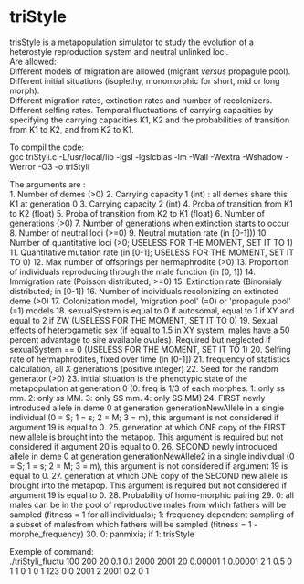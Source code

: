 # triStyle
trisStyle is a metapopulation simulator to study the evolution of a heterostyle reproduction system and neutral unlinked loci.  
Are allowed:  
	Different models of migration are allowed (migrant _*versus*_ propagule pool).  
	Different initial situations (isoplethy, monomorphic for short, mid or long morph).  
	Different migration rates, extinction rates and number of recolonizers.  
	Different selfing rates. 
	Temporal fluctuations of carrying capacities by specifying the carrying capacities K1, K2 and the probabilities of transition from K1 to K2, and from K2 to K1.  


To compil the code:  
gcc triStyli.c -L/usr/local/lib -lgsl -lgslcblas -lm -Wall -Wextra -Wshadow -Werror -O3 -o triStyli  
  
The arguments are :  
	1. Number of demes (>0)
	2. Carrying capacity 1 (int) : all demes share this K1 at generation 0
	3. Carrying capacity 2 (int)
	4. Proba of transition from K1 to K2 (float)
	5. Proba of transition from K2 to K1 (float)
	6. Number of generations (>0)
	7. Number of generations when extinction starts to occur
	8. Number of neutral loci (>=0)
	9. Neutral mutation rate (in [0-1]))
	10. Number of quantitative loci (>0; USELESS FOR THE MOMENT, SET IT TO 1)
	11. Quantitative mutation rate (in [0-1]; USELESS FOR THE MOMENT, SET IT TO 0)
	12. Max number of offsprings per hermaphrodite (>0)
	13. Proportion of individuals reproducing through the male function (in [0, 1])
	14. Immigration rate (Poisson distributed; >=0)
	15. Extinction rate (Binomialy distributed; in [0-1])
	16. Number of individuals recolonizing an extincted deme (>0)
	17. Colonization model, 'migration pool' (=0) or 'propagule pool' (=1) models
	18. sexualSystem is equal to 0 if autosomal, equal to 1 if XY and equal to 2 if ZW (USELESS FOR THE MOMENT, SET IT TO 0)
	19. Sexual effects of heterogametic sex (if equal to 1.5 in XY system, males have a 50 percent advantage to sire available ovules). Required but neglected if sexualSystem == 0 (USELESS FOR THE MOMENT, SET IT TO 1)
	20. Selfing rate of hermaphrodites, fixed over time (in [0-1])
	21. frequency of statistics calculation, all X generations (positive integer)
	22. Seed for the random generator (>0)
	23. initial situation is the phenotypic state of the metapopulation at generation 0 (0: freq is 1/3 of each morphes. 1: only ss mm. 2: only ss MM. 3: only SS mm. 4: only SS MM)
	24. FIRST newly introduced allele in deme 0 at generation generationNewAllele in a single individual (0 = S; 1 = s; 2 = M; 3 = m), this argument is not considered if argument 19 is equal to 0.
	25. generation at which ONE copy of the FIRST new allele is brought into the metapop. This argument is required but not considered if argument 20 is equal to 0.
	26. SECOND newly introduced allele in deme 0 at generation generationNewAllele2 in a single individual (0 = S; 1 = s; 2 = M; 3 = m), this argument is not considered if argument 19 is equal to 0.
	27. generation at which ONE copy of the SECOND new allele is brought into the metapop. This argument is required but not considered if argument 19 is equal to 0.
	28. Probability of homo-morphic pairing
	29. 0: all males can be in the pool of reproductive males from which fathers will be sampled (fitness = 1 for all individuals); 1: frequency dependent sampling of a subset of malesfrom which fathers will be sampled (fitness = 1 - morphe_frequency)
	30. 0: panmixia; if 1: trisStyle



Exemple of command:  
./triStyli_fluctu 100   200 20 0.1 0.1   2000 2001   20 0.00001 1 0.00001   2 1   0.5 0 1   1   0 1   0   1   123   0   0   2001   2   2001   0.2   0 1  


